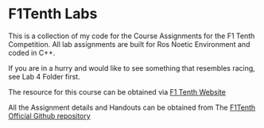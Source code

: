 # F1Tenth Labs 
 This is a collection of my code for the Course Assignments for the F1 Tenth Competition. All lab assignments are built for Ros Noetic Environment and coded in C++.    
 
 If you are in a hurry and would like to see something that resembles racing, see Lab 4 Folder first.   
 
The resource for this course can be obtained via [F1 Tenth Website](https://f1tenth.org/learn.html)  

All the Assignment details and Handouts can be obtained from  The [F1Tenth Official Github repository](https://github.com/f1tenth/f1tenth_labs)
